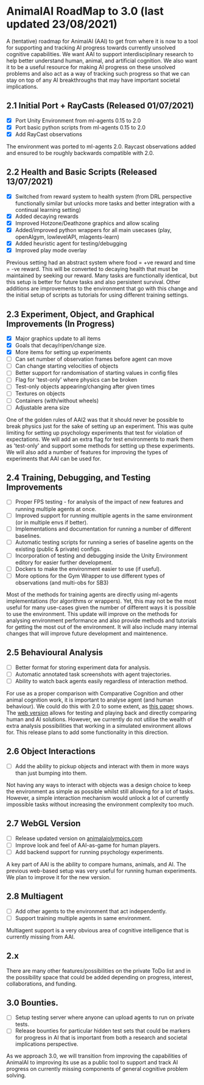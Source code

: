 # AnimalAI RoadMap to 3.0 (last updated 23/08/2021)

A (tentative) roadmap for AnimalAI (AAI) to get from where it is now to a tool for supporting and tracking AI progress towards currently unsolved cognitive capabilities. We want AAI to support interdisciplinary research to help better understand human, animal, and artificial cognition. We also want it to be a useful resource for making AI progress on these unsolved problems and also act as a way of tracking such progress so that we can stay on top of any AI breakthroughs that may have important societal implications.

## 2.1 Initial Port + RayCasts (Released 01/07/2021)

- [x] Port Unity Environment from ml-agents 0.15 to 2.0
- [x] Port basic python scripts from ml-agents 0.15 to 2.0
- [x] Add RayCast observations

The environment was ported to ml-agents 2.0. Raycast observations added and ensured to be roughly backwards compatible with 2.0.

## 2.2 Health and Basic Scripts (Released 13/07/2021)

- [x] Switched from reward system to health system (from DRL perspective functionally similar but unlocks more tasks and better integration with a continual learning setting)
- [x] Added decaying rewards
- [x] Improved Hotzone/Deathzone graphics and allow scaling
- [x] Added/improved python wrappers for all main usecases (play, openAIgym, lowlevelAPI, mlagents-learn)
- [x] Added heuristic agent for testing/debugging
- [x] Improved play mode overlay

Previous setting had an abstract system where food = +ve reward and time = -ve reward. This will be converted to decaying health that must be maintained by seeking our reward. Many tasks are functionally identical, but this setup is better for future tasks and also persistent survival. Other additions are improvements to the environment that go with this change and the initial setup of scripts as tutorials for using different training settings.

## 2.3 Experiment, Object, and Graphical Improvements (In Progress)

- [x] Major graphics update to all items
- [x] Goals that decay/ripen/change size.
- [x] More items for setting up experiments
- [ ] Can set number of observation frames before agent can move
- [ ] Can change starting velocities of objects
- [ ] Better support for randomisation of starting values in config files
- [ ] Flag for 'test-only' where physics can be broken
- [ ] Test-only objects appearing/changing after given times
- [ ] Textures on objects
- [ ] Containers (with/without wheels)
- [ ] Adjustable arena size

One of the golden rules of AAI2 was that it should never be possible to break physics just for the sake of setting up an experiment. This was quite limiting for setting up psychology experiments that test for violation of expectations. We will add an extra flag for test environments to mark them as 'test-only' and support some methods for setting up these experiments. We will also add a number of features for improving the types of experiments that AAI can be used for.


## 2.4 Training, Debugging, and Testing Improvements

- [ ] Proper FPS testing - for analysis of the impact of new features and running multiple agents at once.
- [ ] Improved support for running multiple agents in the same environment (or in multiple envs if better).
- [ ] Implementations and documentation for running a number of different baselines.
- [ ] Automatic testing scripts for running a series of baseline agents on the existing (public & private) configs.
- [ ] Incorporation of testing and debugging inside the Unity Environment editory for easier further development. 
- [ ] Dockers to make the environment easier to use (if useful). 
- [ ] More options for the Gym Wrapper to use different types of observations (and multi-obs for SB3)

Most of the methods for training agents are directly using ml-agents implementations (for algorithms or wrappers). Yet, this may not be the most useful for many use-cases given the number of different ways it is possible to use the environment. This update will improve on the methods for analysing environment performance and also provide methods and tutorials for getting the most out of the environment. It will also include many internal changes that will improve future development and maintenence.

## 2.5 Behavioural Analysis

- [ ] Better format for storing experiment data for analysis.
- [ ] Automatic annotated task screenshots with agent trajectories.
- [ ] Ability to watch back agents easily regardless of interaction method.

For use as a proper comparison with Comparative Cognition and other animal cognition work, it is important to analyse agent (and human behaviour). We could do this with 2.0 to some extent, as [this paper](https://psyarxiv.com/me3xy) shows. The [web version](http://animalaiolympics.com/AAI/) allows for testing and playing back and directly comparing human and AI solutions. However, we currently do not utilise the wealth of extra analysis possibilities that working in a simulated environment allows for. This release plans to add some functionality in this direction.

## 2.6 Object Interactions

- [ ] Add the ability to pickup objects and interact with them in more ways than just bumping into them.

Not having any ways to interact with objects was a design choice to keep the environment as simple as possible whilst still allowing for a lot of tasks. However, a simple interaction mechanism would unlock a lot of currently impossible tasks without increasing the environment complexity too much.

## 2.7 WebGL Version

- [ ] Release updated version on [animalaiolympics.com](http://animalaiolympics.com/AAI/)
- [ ] Improve look and feel of AAI-as-game for human players.
- [ ] Add backend support for running psychology experiments.

A key part of AAI is the ability to compare humans, animals, and AI. The previous web-based setup was very useful for running human experiments. We plan to improve it for the new version.

## 2.8 Multiagent

- [ ] Add other agents to the environment that act independently.
- [ ] Support training multiple agents in same environment. 

Multiagent support is a very obvious area of cognitive intelligence that is currently missing from AAI. 

## 2.x

There are many other features/possibilities on the private ToDo list and in the possibility space that could be added depending on progress, interest, collaborations, and funding.

## 3.0 Bounties.

- [ ] Setup testing server where anyone can upload agents to run on private tests.
- [ ] Release bounties for particular hidden test sets that could be markers for progress in AI that is important from both a research and societal implications perspective. 

As we approach 3.0, we will transition from improving the capabilities of AnimalAI to improving its use as a public tool to support and track AI progress on currently missing components of general cognitive problem solving. 

